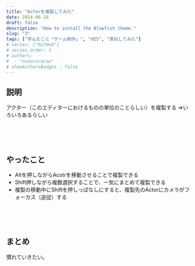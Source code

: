 ```yaml
---
title: "Actorを複製してみた"
date: 2024-06-18
draft: false
description: "How to install the Blowfish theme."
slug: "3"
tags: ["学んだこと「ゲーム制作」", "UE5", "真似してみた"]
# series: ["GitHub"]
# series_order: 1
# authors:
#  - "nunocoracao"
# showAuthorsBadges : false 
---
```


## 説明
アクター（このエディターにおけるものの単位のことらしい）を複製する
⇒いろいろあるらしい


<br><br><br>
## やったこと
- Altを押しながらAcotrを移動させることで複製できる
- Shift押しながら複数選択することで、一気にまとめて複製できる
- 複製の移動中にShiftを押しっぱなしにすると、複製先のActorにカメラがフォーカス（追従）する



<br><br><br>
## まとめ

慣れていきたい。



